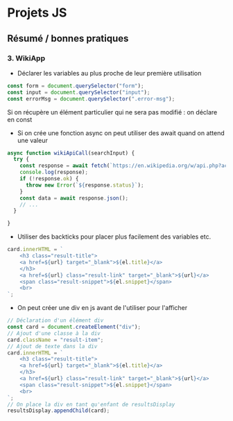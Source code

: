 # Projets JS

## Résumé / bonnes pratiques

### 3. WikiApp
- Déclarer les variables au plus proche de leur première utilisation
```js
const form = document.querySelector("form");
const input = document.querySelector("input");
const errorMsg = document.querySelector(".error-msg");
```
Si on récupère un élément particulier qui ne sera pas modifié : on déclare en const

- Si on crée une fonction async on peut utiliser des await quand on attend une valeur
```js
async function wikiApiCall(searchInput) {
  try {
    const response = await fetch(`https://en.wikipedia.org/w/api.php?action=query&list=search&format=json&origin=*&srlimit=20&srsearch=${searchInput}`);
    console.log(response);
    if (!response.ok) {
      throw new Error(`${response.status}`);
    }
    const data = await response.json();
    // ...
  }

}
```

- Utiliser des backticks pour placer plus facilement des variables etc.
```js
card.innerHTML = `
    <h3 class="result-title">
    <a href=${url} target="_blank">${el.title}</a>
    </h3>
    <a href=${url} class="result-link" target="_blank">${url}</a>
    <span class="result-snippet">${el.snippet}</span>
    <br>
`;
```

- On peut créer une div en js avant de l'utiliser pour l'afficher
```js
// Déclaration d'un élément div
const card = document.createElement("div");
// Ajout d'une classe à la div
card.className = "result-item";
// Ajout de texte dans la div
card.innerHTML = `
    <h3 class="result-title">
    <a href=${url} target="_blank">${el.title}</a>
    </h3>
    <a href=${url} class="result-link" target="_blank">${url}</a>
    <span class="result-snippet">${el.snippet}</span>
    <br>
`;
// On place la div en tant qu'enfant de resultsDisplay
resultsDisplay.appendChild(card);
```

